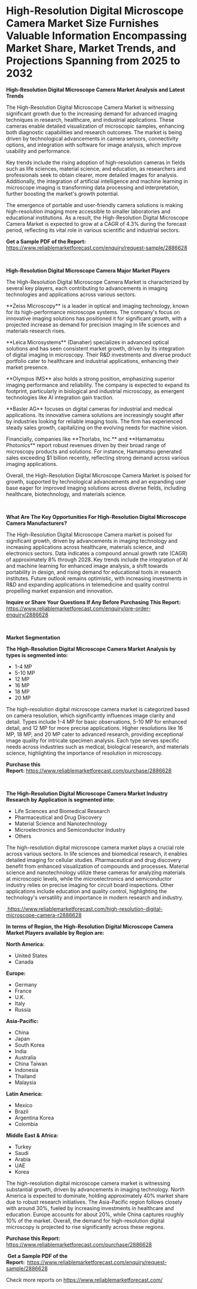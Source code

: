 <p><h1>High-Resolution Digital Microscope Camera Market Size Furnishes Valuable Information Encompassing Market Share, Market Trends, and Projections Spanning from 2025 to 2032</h1></p><p><strong>High-Resolution Digital Microscope Camera Market Analysis and Latest Trends</strong></p>
<p><p>The High-Resolution Digital Microscope Camera Market is witnessing significant growth due to the increasing demand for advanced imaging techniques in research, healthcare, and industrial applications. These cameras enable detailed visualization of microscopic samples, enhancing both diagnostic capabilities and research outcomes. The market is being driven by technological advancements in camera sensors, connectivity options, and integration with software for image analysis, which improve usability and performance.</p><p>Key trends include the rising adoption of high-resolution cameras in fields such as life sciences, material science, and education, as researchers and professionals seek to obtain clearer, more detailed images for analysis. Additionally, the integration of artificial intelligence and machine learning in microscope imaging is transforming data processing and interpretation, further boosting the market's growth potential.</p><p>The emergence of portable and user-friendly camera solutions is making high-resolution imaging more accessible to smaller laboratories and educational institutions. As a result, the High-Resolution Digital Microscope Camera Market is expected to grow at a CAGR of 4.3% during the forecast period, reflecting its vital role in various scientific and industrial sectors.</p></p>
<p><strong>Get a Sample PDF of the Report:&nbsp;</strong> <a href="https://www.reliablemarketforecast.com/enquiry/request-sample/2886628?utm_campaign=3103&utm_medium=2&utm_source=Github&utm_content=ia&utm_term=13032025&utm_id=high-resolution-digital-microscope-camera">https://www.reliablemarketforecast.com/enquiry/request-sample/2886628</a></p>
<p>&nbsp;</p>
<p><strong>High-Resolution Digital Microscope Camera Major Market Players</strong></p>
<p><p>The High-Resolution Digital Microscope Camera Market is characterized by several key players, each contributing to advancements in imaging technologies and applications across various sectors.</p><p>**Zeiss Microscopy** is a leader in optical and imaging technology, known for its high-performance microscope systems. The company's focus on innovative imaging solutions has positioned it for significant growth, with a projected increase as demand for precision imaging in life sciences and materials research rises.</p><p>**Leica Microsystems** (Danaher) specializes in advanced optical solutions and has seen consistent market growth, driven by its integration of digital imaging in microscopy. Their R&D investments and diverse product portfolio cater to healthcare and industrial applications, enhancing their market presence.</p><p>**Olympus IMS** also holds a strong position, emphasizing superior imaging performance and reliability. The company is expected to expand its footprint, particularly in biological and industrial microscopy, as emergent technologies like AI integration gain traction.</p><p>**Basler AG** focuses on digital cameras for industrial and medical applications. Its innovative camera solutions are increasingly sought after by industries looking for reliable imaging tools. The firm has experienced steady sales growth, capitalizing on the evolving needs for machine vision.</p><p>Financially, companies like **Thorlabs, Inc.** and **Hamamatsu Photonics** report robust revenues driven by their broad range of microscopy products and solutions. For instance, Hamamatsu generated sales exceeding $1 billion recently, reflecting strong demand across various imaging applications.</p><p>Overall, the High-Resolution Digital Microscope Camera Market is poised for growth, supported by technological advancements and an expanding user base eager for improved imaging solutions across diverse fields, including healthcare, biotechnology, and materials science.</p></p>
<p>&nbsp;</p>
<p><strong>What Are The Key Opportunities For High-Resolution Digital Microscope Camera Manufacturers?</strong></p>
<p><p>The High-Resolution Digital Microscope Camera market is poised for significant growth, driven by advancements in imaging technology and increasing applications across healthcare, materials science, and electronics sectors. Data indicates a compound annual growth rate (CAGR) of approximately 8% through 2028. Key trends include the integration of AI and machine learning for enhanced image analysis, a shift towards portability in design, and rising demand for educational tools in research institutes. Future outlook remains optimistic, with increasing investments in R&D and expanding applications in telemedicine and quality control propelling market expansion and innovation.</p></p>
<p><strong>Inquire or Share Your Questions If Any Before Purchasing This Report:</strong> <a href="https://www.reliablemarketforecast.com/enquiry/pre-order-enquiry/2886628?utm_campaign=3103&utm_medium=2&utm_source=Github&utm_content=ia&utm_term=13032025&utm_id=high-resolution-digital-microscope-camera">https://www.reliablemarketforecast.com/enquiry/pre-order-enquiry/2886628</a></p>
<p>&nbsp;</p>
<p><strong>Market Segmentation</strong></p>
<p><strong>The High-Resolution Digital Microscope Camera Market Analysis by types is segmented into:</strong></p>
<p><ul><li>1-4 MP</li><li>5-10 MP</li><li>12 MP</li><li>16 MP</li><li>18 MP</li><li>20 MP</li></ul></p>
<p><p>The high-resolution digital microscope camera market is categorized based on camera resolution, which significantly influences image clarity and detail. Types include 1-4 MP for basic observations, 5-10 MP for enhanced detail, and 12 MP for more precise applications. Higher resolutions like 16 MP, 18 MP, and 20 MP cater to advanced research, providing exceptional image quality for intricate specimen analysis. Each type serves specific needs across industries such as medical, biological research, and materials science, highlighting the importance of resolution in microscopy.</p></p>
<p><strong>Purchase this Report:&nbsp;</strong><a href="https://www.reliablemarketforecast.com/purchase/2886628?utm_campaign=3103&utm_medium=2&utm_source=Github&utm_content=ia&utm_term=13032025&utm_id=high-resolution-digital-microscope-camera">https://www.reliablemarketforecast.com/purchase/2886628</a></p>
<p>&nbsp;</p>
<p><strong>The High-Resolution Digital Microscope Camera Market Industry Research by Application is segmented into:</strong></p>
<p><ul><li>Life Sciences and Biomedical Research</li><li>Pharmaceutical and Drug Discovery</li><li>Material Science and Nanotechnology</li><li>Microelectronics and Semiconductor Industry</li><li>Others</li></ul></p>
<p><p>The high-resolution digital microscope camera market plays a crucial role across various sectors. In life sciences and biomedical research, it enables detailed imaging for cellular studies. Pharmaceutical and drug discovery benefit from enhanced visualization of compounds and processes. Material science and nanotechnology utilize these cameras for analyzing materials at microscopic levels, while the microelectronics and semiconductor industry relies on precise imaging for circuit board inspections. Other applications include education and quality control, highlighting the technology's versatility and importance in modern research and industry.</p></p>
<p><a href="https://www.reliablemarketforecast.com/high-resolution-digital-microscope-camera-r2886628?utm_campaign=3103&utm_medium=2&utm_source=Github&utm_content=ia&utm_term=13032025&utm_id=high-resolution-digital-microscope-camera">&nbsp;https://www.reliablemarketforecast.com/high-resolution-digital-microscope-camera-r2886628</a></p>
<p><strong>In terms of Region, the High-Resolution Digital Microscope Camera Market Players available by Region are:</strong></p>
<p>
    <p> <strong> North America: </strong>
        <ul>
            <li>United States</li>
            <li>Canada</li>
        </ul>
        </p> 
    <p> <strong> Europe: </strong>
        <ul>
            <li>Germany</li>
            <li>France</li>
            <li>U.K.</li>
            <li>Italy</li>
            <li>Russia</li>
        </ul>
        </p> 
    <p> <strong> Asia-Pacific: </strong>
        <ul>
            <li>China</li>
            <li>Japan</li>
            <li>South Korea</li>
            <li>India</li>
            <li>Australia</li>
            <li>China Taiwan</li>
            <li>Indonesia</li>
            <li>Thailand</li>
            <li>Malaysia</li>
        </ul>
        </p> 
    <p> <strong> Latin America: </strong>
        <ul>
            <li>Mexico</li>
            <li>Brazil</li>
            <li>Argentina Korea</li>
            <li>Colombia</li>
        </ul>
        </p> 
    <p> <strong> Middle East & Africa: </strong>
        <ul>
            <li>Turkey</li>
            <li>Saudi</li>
            <li>Arabia</li>
            <li>UAE</li>
            <li>Korea</li>
        </ul>
    </p>
    </p>
<p><p>The high-resolution digital microscope camera market is witnessing substantial growth, driven by advancements in imaging technology. North America is expected to dominate, holding approximately 40% market share due to robust research initiatives. The Asia-Pacific region follows closely with around 30%, fueled by increasing investments in healthcare and education. Europe accounts for about 20%, while China captures roughly 10% of the market. Overall, the demand for high-resolution digital microscopy is projected to rise significantly across these regions.</p></p>
<p><strong>Purchase this Report: </strong><a href="https://www.reliablemarketforecast.com/purchase/2886628?utm_campaign=3103&utm_medium=2&utm_source=Github&utm_content=ia&utm_term=13032025&utm_id=high-resolution-digital-microscope-camera">https://www.reliablemarketforecast.com/purchase/2886628</a></p>
<p>&nbsp;<strong>Get a Sample PDF of the Report:&nbsp;&nbsp;</strong><a href="https://www.reliablemarketforecast.com/enquiry/request-sample/2886628?utm_campaign=3103&utm_medium=2&utm_source=Github&utm_content=ia&utm_term=13032025&utm_id=high-resolution-digital-microscope-camera">https://www.reliablemarketforecast.com/enquiry/request-sample/2886628</a></p>
<p><strong></strong></p>
<p>Check more reports on <a href="https://www.reliablemarketforecast.com/?utm_campaign=3103&utm_medium=2&utm_source=Github&utm_content=ia&utm_term=13032025&utm_id=high-resolution-digital-microscope-camera">https://www.reliablemarketforecast.com/</a></p>